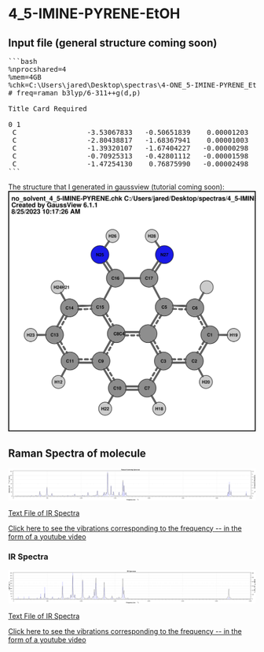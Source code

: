 # 4_5-IMINE-PYRENE-EtOH

## Input file (general structure coming soon)

<pre>
```bash
%nprocshared=4
%mem=4GB
%chk=C:\Users\jared\Desktop\spectras\4-ONE_5-IMINE-PYRENE_EtOH\solvent\4_5-IMINE-PYRENE.chk
# freq=raman b3lyp/6-311++g(d,p)

Title Card Required

0 1 
 C                 -3.53067833   -0.50651839    0.00001203
 C                 -2.80438817   -1.68367941    0.00001003
 C                 -1.39320107   -1.67404227   -0.00000298
 C                 -0.70925313   -0.42801112   -0.00001598
 C                 -1.47254130    0.76875990   -0.00002498
```
</pre>

The structure that I generated in gaussview (tutorial coming soon):
![SVG Image](4_5-IMINE-PYRENE.svg)

## Raman Spectra of molecule

![RAMAN Spectra](4_5-IMINE-PYRENE_RAMAN.svg)  

[Text File of IR Spectra](./4_5-IMINE-PYRENE_RAMAN.txt)  

[Click here to see the vibrations corresponding to the frequency -- in the form of a youtube video](https://youtu.be/fietIVTTArs)  

### IR Spectra
![IR Spectra](4_5-IMINE-PYRENE_IR.svg)  

[Text File of IR Spectra](./4_5-IMINE-PYRENE_IR.txt)  

[Click here to see the vibrations corresponding to the frequency -- in the form of a youtube video](https://youtu.be/fietIVTTArs)
